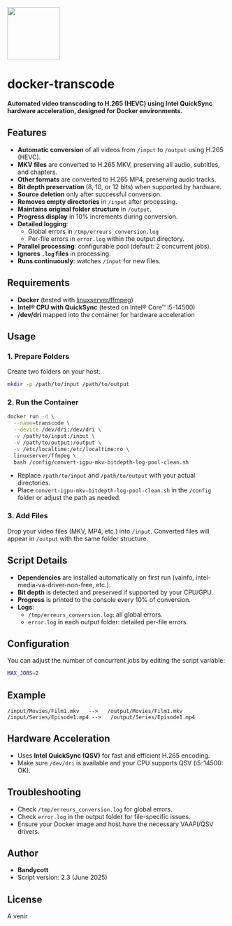 <img src="https://img.icons8.com/?size=100&id=32418&format=png&color=000000" class="logo" width="120"/>

# docker-transcode

**Automated video transcoding to H.265 (HEVC) using Intel QuickSync hardware acceleration, designed for Docker environments.**

## Features

- **Automatic conversion** of all videos from `/input` to `/output` using H.265 (HEVC).
- **MKV files** are converted to H.265 MKV, preserving all audio, subtitles, and chapters.
- **Other formats** are converted to H.265 MP4, preserving audio tracks.
- **Bit depth preservation** (8, 10, or 12 bits) when supported by hardware.
- **Source deletion** only after successful conversion.
- **Removes empty directories** in `/input` after processing.
- **Maintains original folder structure** in `/output`.
- **Progress display** in 10% increments during conversion.
- **Detailed logging**:
    - Global errors in `/tmp/erreurs_conversion.log`
    - Per-file errors in `error.log` within the output directory.
- **Parallel processing**: configurable pool (default: 2 concurrent jobs).
- **Ignores `.log` files** in processing.
- **Runs continuously**: watches `/input` for new files.


## Requirements

- **Docker** (tested with [linuxserver/ffmpeg](https://hub.docker.com/r/linuxserver/ffmpeg))
- **Intel® CPU with QuickSync** (tested on Intel® Core™ i5-14500)
- **/dev/dri** mapped into the container for hardware acceleration


## Usage

### 1. Prepare Folders

Create two folders on your host:

```bash
mkdir -p /path/to/input /path/to/output
```


### 2. Run the Container

```bash
docker run -d \
  --name=transcode \
  --device /dev/dri:/dev/dri \
  -v /path/to/input:/input \
  -v /path/to/output:/output \
  -v /etc/localtime:/etc/localtime:ro \
  linuxserver/ffmpeg \
  bash /config/convert-igpu-mkv-bitdepth-log-pool-clean.sh
```

- Replace `/path/to/input` and `/path/to/output` with your actual directories.
- Place `convert-igpu-mkv-bitdepth-log-pool-clean.sh` in the `/config` folder or adjust the path as needed.


### 3. Add Files

Drop your video files (MKV, MP4, etc.) into `/input`.
Converted files will appear in `/output` with the same folder structure.

## Script Details

- **Dependencies** are installed automatically on first run (vainfo, intel-media-va-driver-non-free, etc.).
- **Bit depth** is detected and preserved if supported by your CPU/GPU.
- **Progress** is printed to the console every 10% of conversion.
- **Logs**:
    - `/tmp/erreurs_conversion.log`: all global errors.
    - `error.log` in each output folder: detailed per-file errors.


## Configuration

You can adjust the number of concurrent jobs by editing the script variable:

```bash
MAX_JOBS=2
```


## Example

```
/input/Movies/Film1.mkv   -->   /output/Movies/Film1.mkv
/input/Series/Episode1.mp4 -->   /output/Series/Episode1.mp4
```


## Hardware Acceleration

- Uses **Intel QuickSync (QSV)** for fast and efficient H.265 encoding.
- Make sure `/dev/dri` is available and your CPU supports QSV (i5-14500: OK).


## Troubleshooting

- Check `/tmp/erreurs_conversion.log` for global errors.
- Check `error.log` in the output folder for file-specific issues.
- Ensure your Docker image and host have the necessary VAAPI/QSV drivers.


## Author

- **Bandycott**
- Script version: 2.3 (June 2025)


## License

A venir

[^1]: convert-igpu-mkv-bitdepth-log-pool-clean.sh

